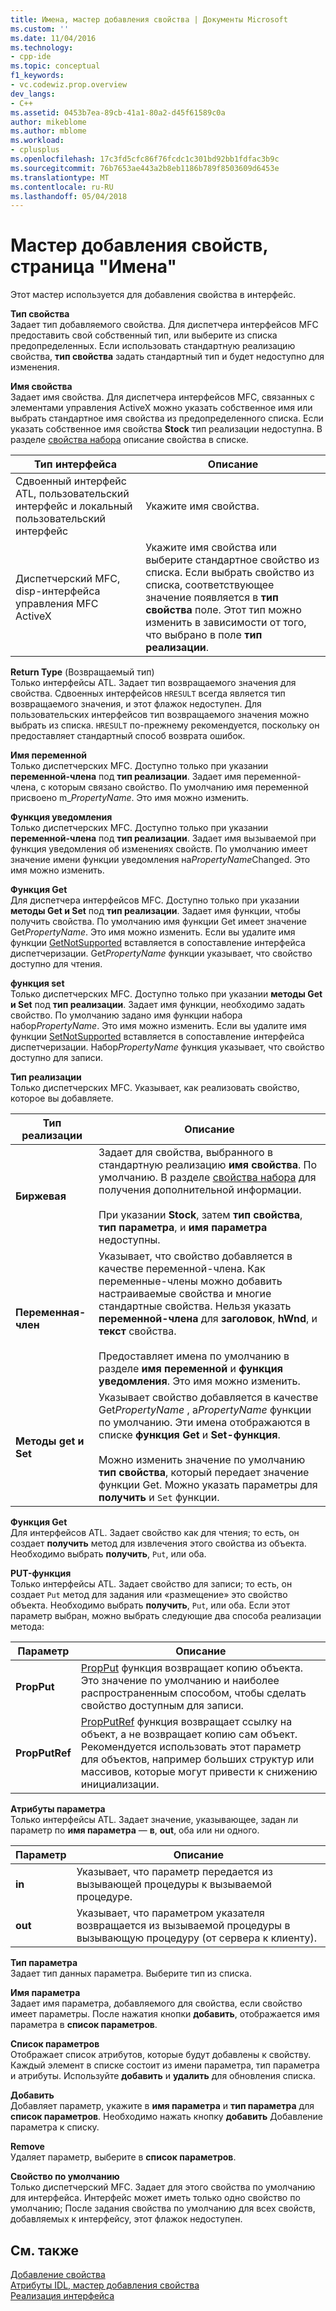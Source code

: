 ```yaml
---
title: Имена, мастер добавления свойства | Документы Microsoft
ms.custom: ''
ms.date: 11/04/2016
ms.technology:
- cpp-ide
ms.topic: conceptual
f1_keywords:
- vc.codewiz.prop.overview
dev_langs:
- C++
ms.assetid: 0453b7ea-89cb-41a1-80a2-d45f61589c0a
author: mikeblome
ms.author: mblome
ms.workload:
- cplusplus
ms.openlocfilehash: 17c3fd5cfc86f76fcdc1c301bd92bb1fdfac3b9c
ms.sourcegitcommit: 76b7653ae443a2b8eb1186b789f8503609d6453e
ms.translationtype: MT
ms.contentlocale: ru-RU
ms.lasthandoff: 05/04/2018
---
```

# <a name="names-add-property-wizard"></a>Мастер добавления свойств, страница "Имена"
Этот мастер используется для добавления свойства в интерфейс.  
  
 **Тип свойства**  
 Задает тип добавляемого свойства. Для диспетчера интерфейсов MFC предоставить свой собственный тип, или выберите из списка предопределенных. Если использовать стандартную реализацию свойства, **тип свойства** задать стандартный тип и будет недоступно для изменения.  
  
 **Имя свойства**  
 Задает имя свойства. Для диспетчера интерфейсов MFC, связанных с элементами управления ActiveX можно указать собственное имя или выбрать стандартное имя свойства из предопределенного списка. Если указать собственное имя свойства **Stock** тип реализации недоступна. В разделе [свойства набора](../ide/stock-properties.md) описание свойства в списке.  
  
|Тип интерфейса|Описание|  
|--------------------|-----------------|  
|Сдвоенный интерфейс ATL, пользовательский интерфейс и локальный пользовательский интерфейс|Укажите имя свойства.|  
|Диспетчерский MFC, disp-интерфейса управления MFC ActiveX|Укажите имя свойства или выберите стандартное свойство из списка. Если выбрать свойство из списка, соответствующее значение появляется в **тип свойства** поле. Этот тип можно изменить в зависимости от того, что выбрано в поле **тип реализации**.|  
  
 **Return Type** (Возвращаемый тип)  
 Только интерфейсы ATL. Задает тип возвращаемого значения для свойства. Сдвоенных интерфейсов `HRESULT` всегда является тип возвращаемого значения, и этот флажок недоступен. Для пользовательских интерфейсов тип возвращаемого значения можно выбрать из списка. `HRESULT` по-прежнему рекомендуется, поскольку он предоставляет стандартный способ возврата ошибок.  
  
 **Имя переменной**  
 Только диспетчерских MFC. Доступно только при указании **переменной-члена** под **тип реализации**. Задает имя переменной-члена, с которым связано свойство. По умолчанию имя переменной присвоено m_*PropertyName*. Это имя можно изменить.  
  
 **Функция уведомления**  
 Только диспетчерских MFC. Доступно только при указании **переменной-члена** под **тип реализации**. Задает имя вызываемой при функция уведомления об изменениях свойств. По умолчанию имеет значение имени функции уведомления на*PropertyName*Changed. Это имя можно изменить.  
  
 **Функция Get**  
 Для диспетчера интерфейсов MFC. Доступно только при указании **методы Get и Set** под **тип реализации**. Задает имя функции, чтобы получить свойства. По умолчанию имя функции Get имеет значение Get*PropertyName*. Это имя можно изменить. Если вы удалите имя функции [GetNotSupported](../mfc/reference/colecontrol-class.md#getnotsupported) вставляется в сопоставление интерфейса диспетчеризации. Get*PropertyName* функции указывает, что свойство доступно для чтения.  
  
 **функция set**  
 Только диспетчерских MFC. Доступно только при указании **методы Get и Set** под **тип реализации**. Задает имя функции, необходимо задать свойство. По умолчанию задано имя функции набора набор*PropertyName*. Это имя можно изменить. Если вы удалите имя функции [SetNotSupported](../mfc/reference/colecontrol-class.md#setnotsupported) вставляется в сопоставление интерфейса диспетчеризации. Набор*PropertyName* функция указывает, что свойство доступно для записи.  
  
 **Тип реализации**  
 Только диспетчерских MFC. Указывает, как реализовать свойство, которое вы добавляете.  
  
|Тип реализации|Описание|  
|-------------------------|-----------------|  
|**Биржевая**|Задает для свойства, выбранного в стандартную реализацию **имя свойства**. По умолчанию. В разделе [свойства набора](../ide/stock-properties.md) для получения дополнительной информации.<br /><br /> При указании **Stock**, затем **тип свойства**, **тип параметра**, и **имя параметра** недоступны.|  
|**Переменная-член**|Указывает, что свойство добавляется в качестве переменной-члена. Как переменные-члены можно добавить настраиваемые свойства и многие стандартные свойства. Нельзя указать **переменной-члена** для **заголовок**, **hWnd**, и **текст** свойства.<br /><br /> Предоставляет имена по умолчанию в разделе **имя переменной** и **функция уведомления**. Это имя можно изменить.|  
|**Методы get и Set**|Указывает свойство добавляется в качестве Get*PropertyName* , а*PropertyName* функции по умолчанию. Эти имена отображаются в списке **функция Get** и **Set-функция**.<br /><br /> Можно изменить значение по умолчанию **тип свойства**, который передает значение функции Get. Можно указать параметры для **получить** и `Set` функции.|  
  
 **Функция Get**  
 Для интерфейсов ATL. Задает свойство как для чтения; то есть, он создает **получить** метод для извлечения этого свойства из объекта. Необходимо выбрать **получить**, `Put`, или оба.  
  
 **PUT-функция**  
 Только интерфейсы ATL. Задает свойство для записи; то есть, он создает `Put` метод для задания или «размещение» это свойство объекта. Необходимо выбрать **получить**, `Put`, или оба. Если этот параметр выбран, можно выбрать следующие два способа реализации метода:  
  
|Параметр|Описание|  
|------------|-----------------|  
|**PropPut**|[PropPut](../windows/propput.md) функция возвращает копию объекта. Это значение по умолчанию и наиболее распространенным способом, чтобы сделать свойство доступным для записи.|  
|**PropPutRef**|[PropPutRef](../windows/propputref.md) функция возвращает ссылку на объект, а не возвращает копию сам объект. Рекомендуется использовать этот параметр для объектов, например больших структур или массивов, которые могут привести к снижению инициализации.|  
  
 **Атрибуты параметра**  
 Только интерфейсы ATL. Задает значение, указывающее, задан ли параметр по **имя параметра** — **в**, **out**, оба или ни одного.  
  
|Параметр|Описание|  
|------------|-----------------|  
|**in**|Указывает, что параметр передается из вызывающей процедуры к вызываемой процедуре.|  
|**out**|Указывает, что параметром указателя возвращается из вызываемой процедуры в вызывающую процедуру (от сервера к клиенту).|  
  
 **Тип параметра**  
 Задает тип данных параметра. Выберите тип из списка.  
  
 **Имя параметра**  
 Задает имя параметра, добавляемого для свойства, если свойство имеет параметры. После нажатия кнопки **добавить**, отображается имя параметра в **список параметров**.  
  
 **Список параметров**  
 Отображает список атрибутов, которые будут добавлены к свойству. Каждый элемент в списке состоит из имени параметра, тип параметра и атрибуты. Используйте **добавить** и **удалить** для обновления списка.  
  
 **Добавить**  
 Добавляет параметр, укажите в **имя параметра** и **тип параметра** для **список параметров**. Необходимо нажать кнопку **добавить** Добавление параметра к списку.  
  
 **Remove**  
 Удаляет параметр, выберите в **список параметров**.  
  
 **Свойство по умолчанию**  
 Только диспетчерский MFC. Задает для этого свойства по умолчанию для интерфейса. Интерфейс может иметь только одно свойство по умолчанию; После задания свойства по умолчанию для всех свойств, добавляемых к интерфейсу, этот флажок недоступен.  
  
## <a name="see-also"></a>См. также  
 [Добавление свойства](../ide/adding-a-property-visual-cpp.md)   
 [Атрибуты IDL, мастер добавления свойства](../ide/idl-attributes-add-property-wizard.md)   
 [Реализация интерфейса](../ide/implementing-an-interface-visual-cpp.md)